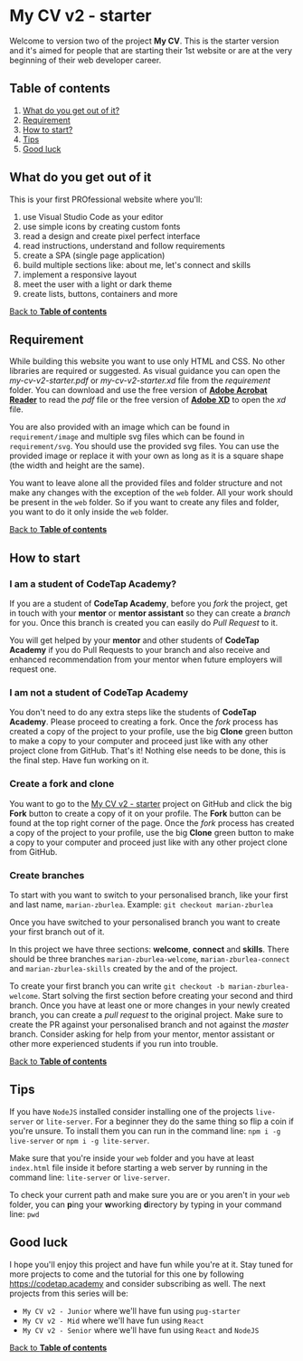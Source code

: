 # My CV v2 - starter

Welcome to version two of the project **My CV**. This is the starter version and it's aimed for people that are starting their 1st website or are at the very beginning of their web developer career.

## Table of contents

1. [What do you get out of it?](#what-do-you-get-out-of-it)
1. [Requirement](#requirement)
1. [How to start?](#how-to-start)
1. [Tips](#tips)
1. [Good luck](#good-luck)

## What do you get out of it

This is your first PROfessional website where you'll:
1. use Visual Studio Code as your editor
1. use simple icons by creating custom fonts
1. read a design and create pixel perfect interface
1. read instructions, understand and follow requirements
1. create a SPA (single page application)
1. build multiple sections like: about me, let's connect and skills
1. implement a responsive layout
1. meet the user with a light or dark theme
1. create lists, buttons, containers and more

[Back to **Table of contents**](#table-of-contents)

## Requirement

While building this website you want to use only HTML and CSS. No other libraries are required or suggested.
As visual guidance you can open the _my-cv-v2-starter.pdf_ or _my-cv-v2-starter.xd_ file from the _requirement_ folder. You can download and use the free version of [**Adobe Acrobat Reader**](https://get.adobe.com/uk/reader/) to read the _pdf_ file or the free version of [**Adobe XD**](https://www.adobe.com/uk/products/xd.html) to open the _xd_ file.

You are also provided with an image which can be found in `requirement/image` and multiple svg files which can be found in `requirement/svg`. You should use the provided svg files. You can use the provided image or replace it with your own as long as it is a square shape (the width and height are the same).

You want to leave alone all the provided files and folder structure and not make any changes with the exception of the `web` folder. All your work should be present in the `web` folder. So if you want to create any files and folder, you want to do it only inside the `web` folder.

[Back to **Table of contents**](#table-of-contents)

## How to start

### I am a student of CodeTap Academy?

If you are a student of **CodeTap Academy**, before you _fork_ the project, get in touch with your **mentor** or **mentor assistant** so they can create a _branch_ for you. Once this branch is created you can easily do _Pull Request_ to it.

You will get helped by your **mentor** and other students of **CodeTap Academy** if you do Pull Requests to your branch and also receive and enhanced recommendation from your mentor when future employers will request one.

### I am not a student of CodeTap Academy

You don't need to do any extra steps like the students of **CodeTap Academy**. Please proceed to creating a fork. Once the _fork_ process has created a copy of the project to your profile, use the big **Clone** green button to make a copy to your computer and proceed just like with any other project clone from GitHub. That's it! Nothing else needs to be done, this is the final step. Have fun working on it.

### Create a fork and clone

You want to go to the [My CV v2 - starter](https://github.com/codetapacademy/my-cv-v2-starter) project on GitHub and click the big **Fork** button to create a copy of it on your profile. The **Fork** button can be found at the top right corner of the page. Once the _fork_ process has created a copy of the project to your profile, use the big **Clone** green button to make a copy to your computer and proceed just like with any other project clone from GitHub.

### Create branches

To start with you want to switch to your personalised branch, like your first and last name, `marian-zburlea`.
Example: `git checkout marian-zburlea`

Once you have switched to your personalised branch you want to create your first branch out of it. 

In this project we have three sections: **welcome**, **connect** and **skills**.
There should be three branches `marian-zburlea-welcome`, `marian-zburlea-connect` and `marian-zburlea-skills` created by the and of the project. 

To create your first branch you can write `git checkout -b marian-zburlea-welcome`. Start solving the first section before creating your second and third branch. Once you have at least one or more changes in your newly created branch, you can create a _pull request_ to the original project. Make sure to create the PR against your personalised branch and not against the _master_ branch. Consider asking for help from your mentor, mentor assistant or other more experienced students if you run into trouble.

[Back to **Table of contents**](#table-of-contents)

## Tips

If you have `NodeJS` installed consider installing one of the projects `live-server` or `lite-server`. For a beginner they do the same thing so flip a coin if you're unsure.
To install them you can run in the command line: `npm i -g live-server` or `npm i -g lite-server`.

Make sure that you're inside your `web` folder and you have at least `index.html` file inside it before starting a web server by running in the command line: `lite-server` or `live-server`.

To check your current path and make sure you are or you aren't in your `web` folder, you can **p**ing your **w**working **d**irectory by typing in your command line: `pwd`

## Good luck

I hope you'll enjoy this project and have fun while you're at it. Stay tuned for more projects to come and the tutorial for this one by following https://codetap.academy and consider subscribing as well. The next projects from this series will be:

* `My CV v2 - Junior` where we'll have fun using `pug-starter`
* `My CV v2 - Mid` where we'll have fun using `React`
* `My CV v2 - Senior` where we'll have fun using `React` and `NodeJS`

[Back to **Table of contents**](#table-of-contents)
